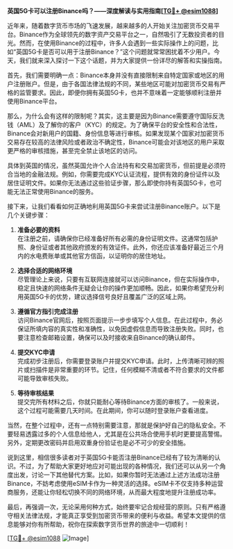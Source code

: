 **英国5G卡可以注册Binance吗？——深度解读与实用指南[[TG💪+ @esim1088](https://t.me/s/esim1088)]**

近年来，随着数字货币市场的飞速发展，越来越多的人开始关注加密货币交易平台。Binance作为全球领先的数字资产交易平台之一，自然吸引了无数投资者的目光。然而，在使用Binance的过程中，许多人会遇到一些实际操作上的问题，比如“英国5G卡是否可以用于注册Binance？”这个问题就常常困扰着不少用户。今天，我们就来深入探讨一下这个话题，并为大家提供一份详尽的解答和实操指南。

首先，我们需要明确一点：Binance本身并没有直接限制来自特定国家或地区的用户注册账户。但是，由于各国法律法规的不同，某些地区可能对加密货币交易有严格的监管要求。因此，即便你拥有英国5G卡，也并不意味着一定能够顺利注册并使用Binance平台。

那么，为什么会有这样的限制呢？其实，这主要是因为Binance需要遵守国际反洗钱（AML）及了解你的客户（KYC）的规定。为了确保平台的安全性和合法性，Binance会对新用户的国籍、身份信息等进行审核。如果发现某个国家对加密货币交易存在较高的法律风险或者政治不确定性，Binance可能会对该地区的用户采取更严格的审核措施，甚至完全禁止该地区的访问。

具体到英国的情况，虽然英国允许个人合法持有和交易加密货币，但前提是必须符合当地的金融法规。例如，你需要完成KYC认证流程，提供有效的身份证件以及居住证明文件。如果你无法通过这些验证步骤，那么即使你持有英国5G卡，也可能无法正常使用Binance的服务。

接下来，让我们看看如何正确地利用英国5G卡来尝试注册Binance账户。以下是几个关键步骤：

1. **准备必要的资料**  
   在注册之前，请确保你已经准备好所有必需的身份证明文件。这通常包括护照、身份证或者其他政府颁发的有效证件。此外，你还应该准备好最近三个月内的水电费账单或其他官方信函，以证明你的居住地址。

2. **选择合适的网络环境**  
   尽管理论上来说，只要有互联网连接就可以访问Binance，但在实际操作中，稳定且快速的网络条件无疑会让你的操作更加顺畅。因此，如果你希望充分利用英国5G卡的优势，建议选择信号良好且覆盖广泛的区域上网。

3. **遵循官方指引完成注册**  
   访问Binance官网后，按照页面提示一步步填写个人信息。在此过程中，务必保证所填内容的真实性和准确性，以免因虚假信息而导致注册失败。同时，也要注意检查邮箱设置，确保可以及时接收来自Binance的确认邮件。

4. **提交KYC申请**  
   完成初步注册后，你需要登录账户并提交KYC申请。此时，上传清晰可辨的照片或扫描件是非常重要的环节。记住，任何模糊不清或者不符合要求的文件都可能导致审核失败。

5. **等待审核结果**  
   提交完所有材料之后，你就只能耐心等待Binance方面的审核了。一般来说，这个过程可能需要几天时间。在此期间，你可以随时登录账户查看进度。

当然，在整个过程中，还有一点特别需要注意，那就是保护好自己的隐私安全。不要轻易透露过多的个人信息给他人，尤其是在公共场合使用手机时更要提高警惕。另外，定期更改密码并启用双重身份验证也是必不可少的安全措施。

说到这里，相信很多读者对于英国5G卡能否注册Binance已经有了较为清晰的认识。不过，为了帮助大家更好地应对可能出现的各种情况，我们还可以从另一个角度出发，讨论一下其他替代方案。比如，如果你暂时无法通过上述方法成功注册Binance，不妨考虑使用eSIM卡作为一种灵活的选择。eSIM卡不仅支持多种运营商服务，还能让你轻松切换不同的网络环境，从而最大程度地提升注册成功率。

最后，再强调一次，无论采用何种方式，始终要牢记合规经营的原则。只有严格遵守相关法律法规，才能真正享受到加密货币带来的便利与收益。希望本文提供的信息能够对你有所帮助，祝你在探索数字货币世界的旅途中一切顺利！

[[TG💪+ @esim1088](https://t.me/s/esim1088) ![Image](https://i.postimg.cc/4NQfJmqS/Snipaste-2025-05-13-00-14-12.png)]